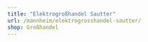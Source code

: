 ```yaml
---
title: "Elektrogroßhandel Sautter"
url: /mannheim/elektrogrosshandel-sautter/
shop: Großhandel
---
```

